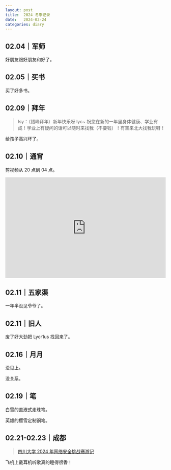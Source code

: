 ```yaml
---
layout: post
title:  2024 冬季记录
date:   2024-02-24
categories: diary
---
```


## 02.04｜军师

好朋友跟好朋友和好了。

## 02.05｜买书

买了好多书。

## 02.09｜拜年

>   lsy：（错峰拜年）新年快乐呀 lyc~ 祝您在新的一年里身体健康、学业有成！学业上有疑问的话可以随时来找我（不要钱）！有空来北大找我玩呀！

给孩子高兴坏了。

## 02.10｜通宵

剪视频从 20 点到 04 点。

<div class="iframe-wrapper" style="position: relative; padding-bottom: 62.5%"><iframe src="https://player.bilibili.com/player.html?aid=1950336695&bvid=BV1ZC411z7Sb&cid=1435800573&p=1&autoplay=0&high_quality=1" scrolling="no" border="0" frameborder="no" framespacing="0" allowfullscreen="true" style="position: absolute; top: 0; left: 0; width: 100%; height: 100%;"> </iframe></div>

## 02.11｜五家渠

一年半没见爷爷了。

## 02.11｜旧人

废了好大劲把 Lycr1us 找回来了。

## 02.16｜月月

没见上。

没关系。

## 02.19｜笔

白雪的直液式走珠笔。

英雄的樱雪定制钢笔。

## 02.21-02.23｜成都

>   [四川大学 2024 年网络安全挑战赛游记](https://blog.lyccrius.site/diary/scu-2024)

飞机上戴耳机听歌真的睡得很香！